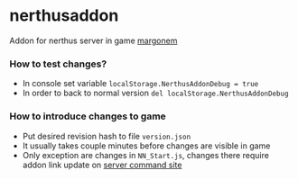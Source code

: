 # nerthusaddon
  Addon for nerthus server in game [margonem](http://www.margonem.pl/)


### How to test changes?
  * In console set variable `localStorage.NerthusAddonDebug = true` 
  * In order to back to normal version `del localStorage.NerthusAddonDebug`
  

### How to introduce changes to game
  * Put desired revision hash to file `version.json`
  * It usually takes couple minutes before changes are visible in game
  * Only exception are changes in `NN_Start.js`, changes there require addon link update on [server command site](http://serwery.margonem.pl/)
